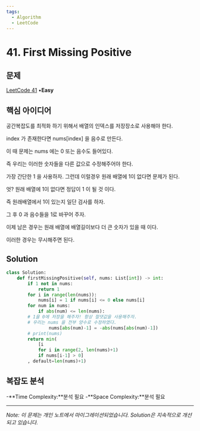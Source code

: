 ```yaml
---
tags:
  - Algorithm
  - LeetCode
---
```


# 41. First Missing Positive

## 문제

[LeetCode 41](https://leetcode.com/problems/first-missing-positive/) •**Easy**

## 핵심 아이디어

공간복잡도를 최적화 하기 위해서 배열의 인덱스를 저장장소로 사용해야 한다.

index 가 존재한다면 nums[index] 을 음수로 만든다.

이 때 문제는 nums 에는 0 또는 음수도 들어있다.

즉 우리는 이러한 숫자들을 다른 값으로 수정해주어야 한다.

가장 간단한 1 을 사용하자. 그런데 이럴경우 원래 배열에 1이 없다면 문제가 된다.

엇? 원래 배열에 1이 없다면 정답이 1 이 될 것 이다.

즉 원래배열에서 1이 있는지 일단 검사를 하자.

그 후 0 과 음수들을 1로 바꾸어 주자.

이제 남은 경우는 원래 배열에 배열길이보다 더 큰 숫자가 있을 때 이다.

이러한 경우는 무시해주면 된다.

## Solution

```python
class Solution:
    def firstMissingPositive(self, nums: List[int]) -> int:
        if 1 not in nums:
            return 1
        for i in range(len(nums)):
            nums[i] = 1 if nums[i] <= 0 else nums[i]
        for num in nums:
            if abs(num) <= len(nums):
        # 1을 0에 저장을 해주자! 항상 절댓값을 사용해주자.
        # 우리는 nums 을 전부 양수로 수정하였다.  
                nums[abs(num)-1] = -abs(nums[abs(num)-1])
        # print(nums)
        return min(
            [i
            for i in range(2, len(nums)+1)
            if nums[i-1] > 0]
        , default=len(nums)+1)
```

## 복잡도 분석

-**Time Complexity:**분석 필요
-**Space Complexity:**분석 필요

---

*Note: 이 문제는 개인 노트에서 마이그레이션되었습니다. Solution은 지속적으로 개선되고 있습니다.*
